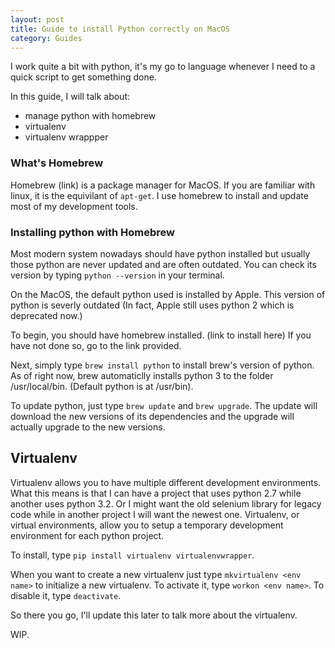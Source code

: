 ```yaml
---
layout: post
title: Guide to install Python correctly on MacOS
category: Guides
---
```


I work quite a bit with python, it's my go to language whenever I need to a quick script to get something done.

In this guide, I will talk about:
* manage python with homebrew
* virtualenv
* virtualenv wrappper

### What's Homebrew
Homebrew (link) is a package manager for MacOS. If you are familiar with linux, it is the equivilant of `apt-get`.
I use homebrew to install and update most of my development tools.

### Installing python with Homebrew
Most modern system nowadays should have python installed but usually those python are never updated and are often outdated. You can check its version by typing `python --version` in your terminal.

On the MacOS, the default python used is installed by Apple. This version of python is severly outdated (In fact, Apple still uses python 2 which is deprecated now.)

To begin, you should have homebrew installed. (link to install here) If you have not done so, go to the link provided.

Next, simply type `brew install python` to install brew's version of python. As of right now, brew automaticlly installs python 3 to the folder /usr/local/bin. (Default python is at /usr/bin).

To update python, just type `brew update` and `brew upgrade`. The update will download the new versions of its dependencies and the upgrade will actually upgrade to the new versions.

## Virtualenv

Virtualenv allows you to have multiple different development environments. What this means is that I can have a project that uses python 2.7 while another uses python 3.2. Or I might want the old selenium library for legacy code while in another project I will want the newest one.
Virtualenv, or virtual environments, allow you to setup a temporary development environment for each python project.

To install, type `pip install virtualenv virtualenvwrapper`.

When you want to create a new virtualenv just type `mkvirtualenv <env name>` to initialize a new virtualenv. To activate it, type `workon <env name>`. To disable it, type `deactivate`.

So there you go, I'll update this later to talk more about the virtualenv.

WIP.
